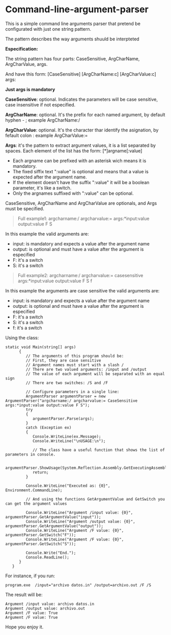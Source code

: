 # Command-line-argument-parser

This is a simple command line arguments parser that pretend be configurated with just one string pattern.

The pattern describes the way arguments shuuld be interpteted

**Especification:**

The string pattern has four parts: CaseSensitive, ArgCharName, ArgCharValue, args.

And have this form:  [CaseSensitive] [ArgCharName:c] [ArgCharValue:c] args:<argument list specification>

**Just args is mandatory**

**CaseSensitive**: optional. Indicates the parameters will be case sensitive, case insensitive if not especified.

**ArgCharName**: optional. It's the prefix for each named argument, by default hyphen - ; example ArgCharName:/

**ArgCharValue**: optional. It's the character thar identify the asignation, by fefault colon :  example  ArgCharValue:=

**Args**: it's the pattern to extract argument values, it is a list separated by spaces. Each element of the list has the form: [*]argname[:value]

- Each argname can be prefixed with an asterisk wich means it is mandatory.
- The fixed siffix text ":value" is optional and means that a value is expected after the argument name.
- If the element doesn't have the suffix ":value" it will be a boolean parameter, it's like a switch.
- Only the argnames suffixed with ":value" can be optional.

CaseSensitive, ArgCharName and ArgCharValue are optionals, and Args must be specified.

>Full example1:
  argcharname:/ argcharvalue:= args:*input:value output:value F S
 
In this example the valid arguments are:
  
- input: is mandatory and expects a value after the argument name
- output: is optional and must have a value after the argument is especified
- F: it's a switch
- S: it's a switch

>Full example2:
  argcharname:/ argcharvalue:= casesensitive args:*input:value output:value F S f
 
In this example the arguments are case sensitive the valid arguments are:
- input: is mandatory and expects a value after the argument name
- output: is optional and must have a value after the argument is especified
- F: it's a switch
- S: it's a switch
- f: it's a switch

Using the class:
```
static void Main(string[] args)
      {
         // The arguments of this program should be:
         // First, they are case sensitive
         // Argument names must start with a slash /
         // There are two valued arguments: /input and /output
         // The value of each argument will be separated with an equal sign
         // There are two switches: /S and /F
         
         // Configure parameters in a single line:
         ArgumentParser argumentParser = new ArgumentParser("argcharname:/ argcharvalue:= CaseSensitive args:*input:value output:value F S");
         try
         {
            argumentParser.Parse(args);
         }
         catch (Exception ex)
         {
            Console.WriteLine(ex.Message);
            Console.WriteLine("\nUSAGE:\n");
            
            // The class have a useful function that shows the list of parameters in console.
            
            argumentParser.ShowUsage(System.Reflection.Assembly.GetExecutingAssembly().Location);
            return;
         }

         Console.WriteLine("Executed as: {0}", Environment.CommandLine);
         
         // And using the functions GetArgumentValue and GetSwitch you can get the argument values

         Console.WriteLine("Argument /input value: {0}", argumentParser.GetArgumentValue("input"));
         Console.WriteLine("Argument /output value: {0}", argumentParser.GetArgumentValue("output"));
         Console.WriteLine("Argument /F value: {0}", argumentParser.GetSwitch("F"));
         Console.WriteLine("Argument /F value: {0}", argumentParser.GetSwitch("S"));

         Console.Write("End.");
         Console.ReadLine();
      }
   }
```

For instance, if you run:
```
program.exe  /input="archivo datos.in" /output=archivo.out /F /S
```
  
The result will be:
```
Argument /input value: archivo datos.in
Argument /output value: archivo.out
Argument /F value: True
Argument /F value: True
```

Hope you enjoy it.
